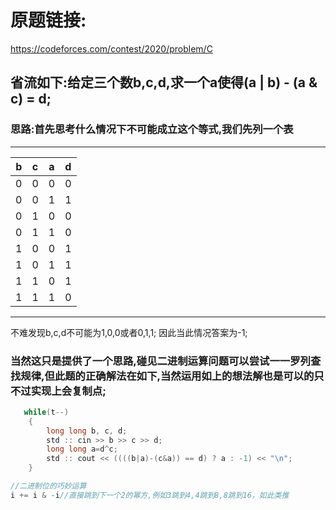 # 原题链接:

https://codeforces.com/contest/2020/problem/C

## 省流如下:给定三个数b,c,d,求一个a使得(a | b) - (a & c)  = d;

### 思路:首先思考什么情况下不可能成立这个等式,我们先列一个表

---

| b | c | a | d |
| - | - | - | - |
| 0 | 0 | 0 | 0 |
| 0 | 0 | 1 | 1 |
| 0 | 1 | 0 | 0 |
| 0 | 1 | 1 | 0 |
| 1 | 0 | 0 | 1 |
| 1 | 0 | 1 | 1 |
| 1 | 1 | 0 | 1 |
| 1 | 1 | 1 | 0 |

---

不难发现b,c,d不可能为1,0,0或者0,1,1;
因此当此情况答案为-1;

### 当然这只是提供了一个思路,碰见二进制运算问题可以尝试一一罗列查找规律,但此题的正确解法在如下,当然运用如上的想法解也是可以的只不过实现上会复制点;

```cpp
   while(t--)
    {
        long long b, c, d;
        std :: cin >> b >> c >> d;
        long long a=d^c;
        std :: cout << ((((b|a)-(c&a)) == d) ? a : -1) << "\n";
    }
```

```cpp
//二进制位的巧妙运算
i += i & -i//直接跳到下一个2的幂方,例如3跳到4,4跳到8,8跳到16，如此类推
```